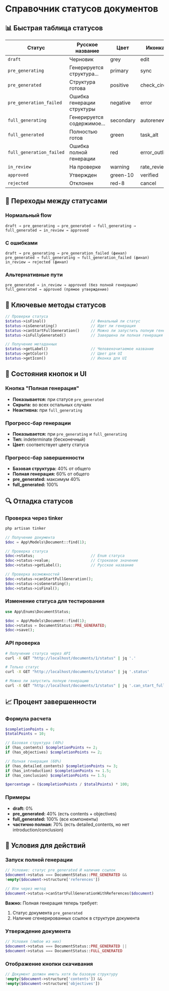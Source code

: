 # Справочник статусов документов

## 📊 Быстрая таблица статусов

| Статус | Русское название | Цвет | Иконка | Финальный | Генерация |
|--------|------------------|------|--------|-----------|-----------|
| `draft` | Черновик | grey | edit | ❌ | ❌ |
| `pre_generating` | Генерируется структура... | primary | sync | ❌ | ✅ |
| `pre_generated` | Структура готова | positive | check_circle | ❌ | ❌ |
| `pre_generation_failed` | Ошибка генерации структуры | negative | error | ✅ | ❌ |
| `full_generating` | Генерируется содержимое... | secondary | autorenew | ❌ | ✅ |
| `full_generated` | Полностью готов | green | task_alt | ❌ | ❌ |
| `full_generation_failed` | Ошибка полной генерации | red | error_outline | ✅ | ❌ |
| `in_review` | На проверке | warning | rate_review | ❌ | ❌ |
| `approved` | Утвержден | green-10 | verified | ✅ | ❌ |
| `rejected` | Отклонен | red-8 | cancel | ✅ | ❌ |

## 🔄 Переходы между статусами

### Нормальный flow
```
draft → pre_generating → pre_generated → full_generating → full_generated → in_review → approved
```

### С ошибками
```
draft → pre_generating → pre_generation_failed (финал)
pre_generated → full_generating → full_generation_failed (финал)
in_review → rejected (финал)
```

### Альтернативные пути
```
pre_generated → in_review → approved (без полной генерации)
full_generated → approved (прямое утверждение)
```

## 🎯 Ключевые методы статусов

```php
// Проверки статуса
$status->isFinal()                    // Финальный ли статус
$status->isGenerating()               // Идет ли генерация
$status->canStartFullGeneration()     // Можно ли запустить полную генерацию
$status->isFullyGenerated()           // Завершена ли полная генерация

// Получение метаданных
$status->getLabel()                   // Человекочитаемое название
$status->getColor()                   // Цвет для UI
$status->getIcon()                    // Иконка для UI
```

## 📱 Состояния кнопок и UI

### Кнопка "Полная генерация"
- **Показывается:** при статусе `pre_generated`
- **Скрыта:** во всех остальных случаях
- **Неактивна:** при `full_generating`

### Прогресс-бар генерации
- **Показывается:** при `pre_generating` и `full_generating`
- **Тип:** indeterminate (бесконечный)
- **Цвет:** соответствует цвету статуса

### Прогресс-бар завершенности
- **Базовая структура:** 40% от общего
- **Полная генерация:** 60% от общего
- **pre_generated:** максимум 40%
- **full_generated:** 100%

## 🔍 Отладка статусов

### Проверка через tinker
```php
php artisan tinker

// Получение документа
$doc = App\Models\Document::find(1);

// Проверка статуса
$doc->status;                         // Enum статуса
$doc->status->value;                  // Строковое значение
$doc->status->getLabel();             // Русское название

// Проверка возможностей
$doc->status->canStartFullGeneration();
$doc->status->isGenerating();
$doc->status->isFinal();
```

### Изменение статуса для тестирования
```php
use App\Enums\DocumentStatus;

$doc = App\Models\Document::find(1);
$doc->status = DocumentStatus::PRE_GENERATED;
$doc->save();
```

### API проверка
```bash
# Получение статуса через API
curl -X GET "http://localhost/documents/1/status" | jq '.'

# Только статус
curl -X GET "http://localhost/documents/1/status" | jq '.status'

# Можно ли запустить полную генерацию
curl -X GET "http://localhost/documents/1/status" | jq '.can_start_full_generation'
```

## 📈 Процент завершенности

### Формула расчета
```php
$completionPoints = 0;
$totalPoints = 10;

// Базовая структура (40%)
if (has_contents) $completionPoints += 2;
if (has_objectives) $completionPoints += 2;

// Полная генерация (60%)
if (has_detailed_contents) $completionPoints += 3;
if (has_introduction) $completionPoints += 1.5;
if (has_conclusion) $completionPoints += 1.5;

$percentage = ($completionPoints / $totalPoints) * 100;
```

### Примеры
- **draft:** 0%
- **pre_generated:** 40% (есть contents + objectives)
- **full_generated:** 100% (все компоненты)
- **частично полная:** 70% (есть detailed_contents, но нет introduction/conclusion)

## 🚦 Условия для действий

### Запуск полной генерации
```php
// Условие: статус pre_generated И наличие ссылок
$document->status === DocumentStatus::PRE_GENERATED && 
!empty($document->structure['references'])

// Или через метод
$document->status->canStartFullGenerationWithReferences($document)
```

**Важно:** Полная генерация теперь требует:
1. Статус документа `pre_generated`
2. Наличие сгенерированных ссылок в структуре документа

### Утверждение документа
```php
// Условия (любое из них)
$document->status === DocumentStatus::PRE_GENERATED ||
$document->status === DocumentStatus::FULL_GENERATED
```

### Отображение кнопки скачивания
```php
// Документ должен иметь хотя бы базовую структуру
!empty($document->structure['contents']) && 
!empty($document->structure['objectives'])
```